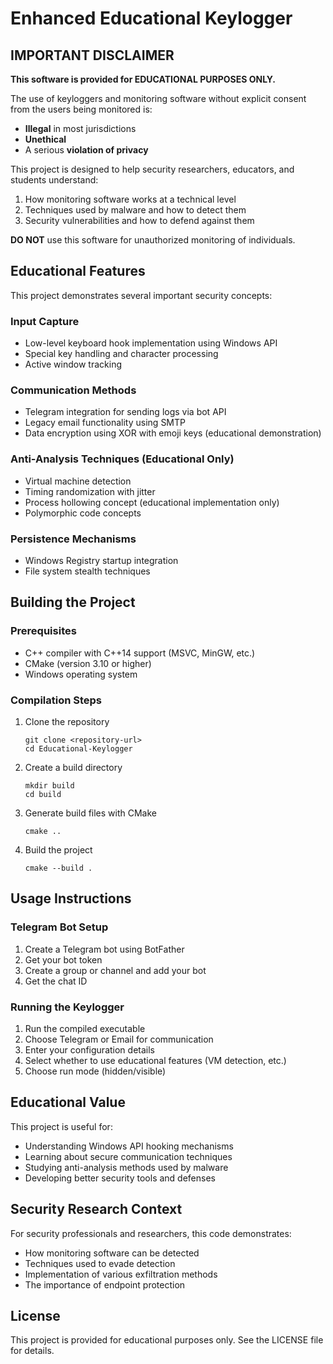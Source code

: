 # Enhanced Educational Keylogger

## IMPORTANT DISCLAIMER

**This software is provided for EDUCATIONAL PURPOSES ONLY.**

The use of keyloggers and monitoring software without explicit consent from the users being monitored is:
- **Illegal** in most jurisdictions
- **Unethical**
- A serious **violation of privacy**

This project is designed to help security researchers, educators, and students understand:
1. How monitoring software works at a technical level
2. Techniques used by malware and how to detect them
3. Security vulnerabilities and how to defend against them

**DO NOT** use this software for unauthorized monitoring of individuals.

## Educational Features

This project demonstrates several important security concepts:

### Input Capture
- Low-level keyboard hook implementation using Windows API
- Special key handling and character processing
- Active window tracking

### Communication Methods
- Telegram integration for sending logs via bot API
- Legacy email functionality using SMTP
- Data encryption using XOR with emoji keys (educational demonstration)

### Anti-Analysis Techniques (Educational Only)
- Virtual machine detection
- Timing randomization with jitter
- Process hollowing concept (educational implementation only)
- Polymorphic code concepts

### Persistence Mechanisms
- Windows Registry startup integration
- File system stealth techniques

## Building the Project

### Prerequisites
- C++ compiler with C++14 support (MSVC, MinGW, etc.)
- CMake (version 3.10 or higher)
- Windows operating system

### Compilation Steps
1. Clone the repository
   ```
   git clone <repository-url>
   cd Educational-Keylogger
   ```

2. Create a build directory
   ```
   mkdir build
   cd build
   ```

3. Generate build files with CMake
   ```
   cmake ..
   ```

4. Build the project
   ```
   cmake --build .
   ```

## Usage Instructions

### Telegram Bot Setup
1. Create a Telegram bot using BotFather
2. Get your bot token
3. Create a group or channel and add your bot
4. Get the chat ID

### Running the Keylogger
1. Run the compiled executable
2. Choose Telegram or Email for communication
3. Enter your configuration details
4. Select whether to use educational features (VM detection, etc.)
5. Choose run mode (hidden/visible)

## Educational Value

This project is useful for:
- Understanding Windows API hooking mechanisms
- Learning about secure communication techniques
- Studying anti-analysis methods used by malware
- Developing better security tools and defenses

## Security Research Context

For security professionals and researchers, this code demonstrates:
- How monitoring software can be detected
- Techniques used to evade detection
- Implementation of various exfiltration methods
- The importance of endpoint protection

## License

This project is provided for educational purposes only. See the LICENSE file for details. 